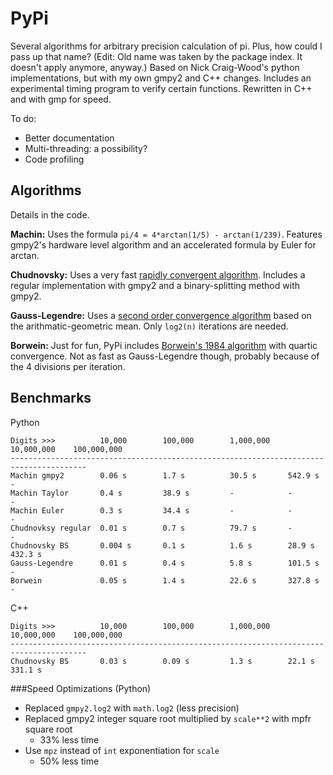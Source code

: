 PyPi
====

Several algorithms for arbitrary precision calculation of pi. Plus, how could I pass up that name? (Edit: Old name was taken by the package index. It doesn't apply anymore, anyway.)
Based on Nick Craig-Wood's python implementations, but with my own gmpy2 and C++ changes. Includes an experimental timing program to verify certain functions. Rewritten in C++ and with gmp for speed.

To do: 
- Better documentation 
- Multi-threading: a possibility?
- Code profiling

Algorithms
----------
Details in the code.

**Machin:** Uses the formula `pi/4 = 4*arctan(1/5) - arctan(1/239)`. Features gmpy2's hardware level algorithm and an accelerated formula by Euler for arctan. 

**Chudnovsky:** Uses a very fast [rapidly convergent algorithm](http://en.wikipedia.org/wiki/Chudnovsky_algorithm). Includes a regular implementation with gmpy2 and a binary-splitting method with gmpy2.  

**Gauss-Legendre:** Uses a [second order convergence algorithm](https://en.wikipedia.org/wiki/Gauss-Legendre_algorithm) based on the arithmatic-geometric mean. Only `log2(n)` iterations are needed.

**Borwein:** Just for fun, PyPi includes [Borwein's 1984 algorithm](https://en.wikipedia.org/wiki/Borwein's_algorithm#Quartic_convergence_.281984.29) with quartic convergence. Not as fast as Gauss-Legendre though, probably because of the 4 divisions per iteration. 

Benchmarks
----------
Python

    Digits >>>          10,000        100,000        1,000,000    10,000,000    100,000,000
    ---------------------------------------------------------------------------------------
    Machin gmpy2        0.06 s        1.7 s          30.5 s       542.9 s       -
    Machin Taylor       0.4 s         38.9 s         -            -             -
    Machin Euler        0.3 s         34.4 s         -            -             -
    Chudnovksy regular  0.01 s        0.7 s          79.7 s       -             -
    Chudnovsky BS       0.004 s       0.1 s          1.6 s        28.9 s        432.3 s
    Gauss-Legendre      0.01 s        0.4 s          5.8 s        101.5 s       -
    Borwein             0.05 s        1.4 s          22.6 s       327.8 s       -
	
C++

    Digits >>>          10,000        100,000        1,000,000    10,000,000    100,000,000
    ---------------------------------------------------------------------------------------
    Chudnovsky BS       0.03 s        0.09 s         1.3 s        22.1 s        331.1 s
	


###Speed Optimizations (Python)

- Replaced `gmpy2.log2` with `math.log2` (less precision)
- Replaced gmpy2 integer square root multiplied by `scale**2` with mpfr square root
    - 33% less time
- Use `mpz` instead of `int` exponentiation for `scale`
    - 50% less time


